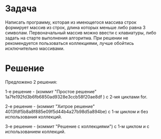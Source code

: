 # Задача
Написать программу, которая из имеющегося массива строк формирует массив из строк, длина которых меньше либо равна 3 символам. Первоначальный массив можно ввести с клавиатуры, либо задать на старте выполнения алгоритма. При решении не рекомендуется пользоваться коллекциями, лучше обойтись исключительно массивами.


# Решение

Предложено 2 решения: 

1-е решение - (коммит "Простое решение" 1a7fe192fd3b6fb6850ad9328e3ccb58f20ae8df ) с 2-мя циклами for.

2-е решение - (коммит "Хитрое решение" 4013fdf5b8a8f885e09f5d44b4a27b98d5a894be) с 1-м циклом и без использования коллекций.

3-е решение - (коммит "Решение с коллекциями") с 1-м циклом и с использованием коллекций.
